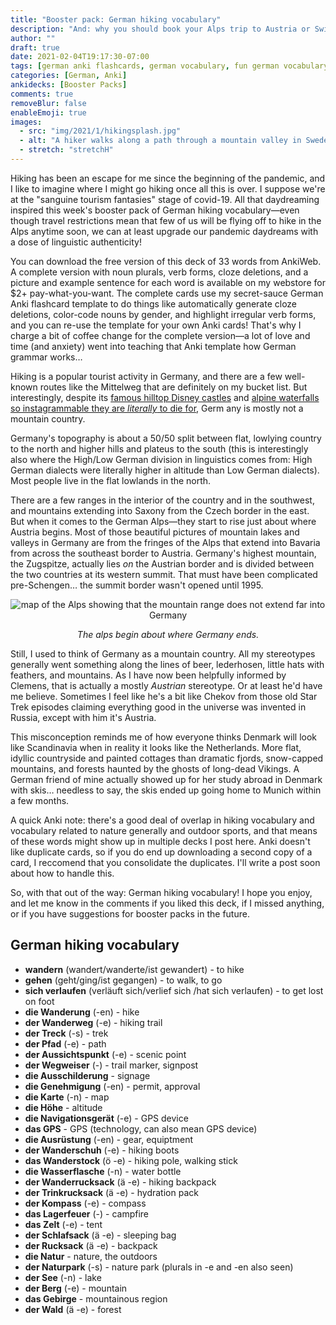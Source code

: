 ```yaml
---
title: "Booster pack: German hiking vocabulary"
description: "And: why you should book your Alps trip to Austria or Switzerland, not Germany"
author: ""
draft: true
date: 2021-02-04T19:17:30-07:00
tags: [german anki flashcards, german vocabulary, fun german vocabulary]
categories: [German, Anki]
ankidecks: [Booster Packs]
comments: true
removeBlur: false
enableEmoji: true
images:
  - src: "img/2021/1/hikingsplash.jpg"
  - alt: "A hiker walks along a path through a mountain valley in Sweden"
  - stretch: "stretchH"
---
```


Hiking has been an escape for me since the beginning of the pandemic, and I like to imagine where I might go hiking once all this is over. I suppose we're at the "sanguine tourism fantasies" stage of covid-19. All that daydreaming inspired this week's booster pack of German hiking vocabulary—even though travel restrictions mean that few of us will be flying off to hike in the Alps anytime soon, we can at least upgrade our pandemic daydreams with a dose of linguistic authenticity!

You can download the free version of this deck of 33 words from AnkiWeb. A complete version with noun plurals, verb forms, cloze deletions, and a picture and example sentence for each word is available on my webstore for $2+ pay-what-you-want. The complete cards use my secret-sauce German Anki flashcard template to do things like automatically generate cloze deletions, color-code nouns by gender, and highlight irregular verb forms, and you can re-use the template for your own Anki cards! That's why I charge a bit of coffee change for the complete version—a lot of love and time (and anxiety) went into teaching that Anki template how German grammar works…

Hiking is a popular tourist activity in Germany, and there are a few well-known routes like the Mittelweg that are definitely on my bucket list. But interestingly, despite its [famous hilltop Disney castles](https://en.wikipedia.org/wiki/Neuschwanstein_Castle) and [alpine waterfalls so instagrammable they are *literally* to die for](https://www.youtube.com/watch?v=_gHJyHCAJ-0), Germ any is mostly not a mountain country.

Germany's topography is about a 50/50 split between flat, lowlying country to the north and higher hills and plateus to the south (this is interestingly also where the High/Low German division in linguistics comes from: High German dialects were literally higher in altitude than Low German dialects). Most people live in the flat lowlands in the north. 

There are a few ranges in the interior of the country and in the southwest, and mountains extending into Saxony from the Czech border in the east.  But when it comes to the German Alps—they start to rise just about where Austria begins. Most of those beautiful pictures of mountain lakes and valleys in Germany are from the fringes of the Alps that extend into Bavaria from across the southeast border to Austria. Germany's highest mountain, the Zugspitze, actually lies *on* the Austrian border and is divided between the two countries at its western summit. That must have been complicated pre-Schengen… the summit border wasn't opened until 1995. 

<center>

![map of the Alps showing that the mountain range does not extend far into Germany](/img/2021/1/Alps_with_borders.jpeg)

*The alps begin about where Germany ends.*

</center>

Still, I used to think of Germany as a mountain country. All my stereotypes generally went something along the lines of beer, lederhosen, little hats with feathers, and mountains. As I have now been helpfully informed by Clemens, that is actually a mostly *Austrian* stereotype. Or at least he'd have me believe. Sometimes I feel like he's a bit like Chekov from those old Star Trek episodes claiming everything good in the universe was invented in Russia, except with him it's Austria.

This misconception reminds me of how everyone thinks Denmark will look like Scandinavia when in reality it looks like the Netherlands. More flat, idyllic countryside and painted cottages than dramatic fjords, snow-capped mountains, and forests haunted by the ghosts of long-dead Vikings. A German friend of mine actually showed up for her study abroad in Denmark with skis… needless to say, the skis ended up going home to Munich within a few months.

A quick Anki note: there's a good deal of overlap in hiking vocabulary and vocabulary related to nature generally and outdoor sports, and that means  of these words might show up in multiple decks I post here. Anki doesn't like duplicate cards, so if you do end up downloading a second copy of a card, I reccomend that you consolidate the duplicates. I'll write a post soon about how to handle this. 

So, with that out of the way: German hiking vocabulary! I hope you enjoy, and let me know in the comments if you liked this deck, if I missed anything, or if you have suggestions for booster packs in the future. 

## German hiking vocabulary

* **wandern** (wandert/wanderte/ist gewandert) - to hike
* **gehen** (geht/ging/ist gegangen) - to walk, to go
* **sich verlaufen** (verläuft sich/verlief sich /hat sich verlaufen) - to get lost on foot
* **die Wanderung** (-en) - hike
* **der Wanderweg** (-e) - hiking trail
* **der Treck** (-s) - trek
* **der Pfad** (-e) - path
* **der Aussichtspunkt** (-e) - scenic point
* **der Wegweiser** (-) - trail marker, signpost
* **die Ausschilderung** - signage
* **die Genehmigung** (-en) - permit, approval
* **die Karte** (-n) - map
* **die Höhe** - altitude
* **die Navigationsgerät** (-e) - GPS device
* **das GPS** - GPS (technology, can also mean GPS device)
* **die Ausrüstung** (-en) - gear, equiptment
* **der Wanderschuh** (-e) - hiking boots
* **das Wanderstock** (ö -e) - hiking pole, walking stick
* **die Wasserflasche** (-n) - water bottle
* **der Wanderrucksack** (ä -e) - hiking backpack
* **der Trinkrucksack** (ä -e) - hydration pack
* **der Kompass** (-e) - compass
* **das Lagerfeuer** (-) - campfire
* **das Zelt** (-e) - tent
* **der Schlafsack** (ä -e) - sleeping bag
* **der Rucksack** (ä -e) - backpack
* **die Natur** - nature, the outdoors
* **der Naturpark** (-s) - nature park (plurals in -e and -en also seen)
* **der See** (-n) - lake
* **der Berg** (-e) - mountain
* **das Gebirge** - mountainous region
* **der Wald** (ä -e) - forest